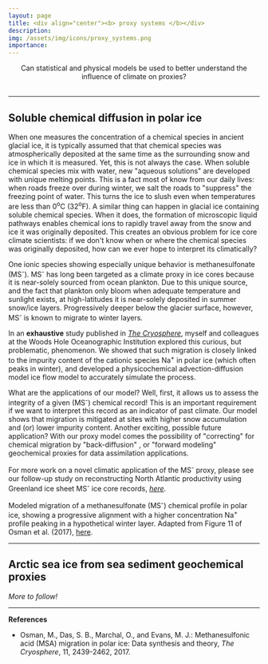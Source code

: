 ```yaml
---
layout: page
title: <div align="center"><b> proxy systems </b></div>
description:
img: /assets/img/icons/proxy_systems.png
importance:
---
```

<div align="center"><it> Can statistical and physical models be used to better understand the influence of climate on proxies? </it></div>
<br>

***

## Soluble chemical diffusion in polar ice

When one measures the concentration of a chemical species in ancient glacial ice, it is typically assumed that that chemical species was atmospherically deposited at the same time as the surrounding snow and ice in which it is measured.  Yet, this is not always the case.  When soluble chemical species mix with water, new "aqueous solutions" are developed with unique melting points.  This is a fact most of know from our daily lives: when roads freeze over during winter, we salt the roads to "suppress" the freezing point of water.  This turns the ice to slush even when temperatures are less than 0<sup>o</sup>C (32<sup>o</sup>F).  A similar thing can happen in glacial ice containing soluble chemical species.  When it does, the formation of microscopic liquid pathways enables chemical ions to rapidly travel away from the snow and ice it was originally deposited. This creates an obvious problem for ice core climate scientists: if we don't know when or where the chemical species was originally deposited, how can we ever hope to interpret its climatically?

One ionic species showing especially unique behavior is methanesulfonate (MS<sup>-</sup>).  MS<sup>-</sup> has long been targeted as a climate proxy in ice cores because it is near-solely sourced from ocean plankton.  Due to this unique source, and the fact that plankton only bloom when adequate temperature and sunlight exists, at high-latitudes it is near-solely deposited in summer snow/ice layers.  Progressively deeper below the glacier surface, however, MS<sup>-</sup> is known to migrate to winter layers.  

In an **exhaustive** study published in <a href="https://tc.copernicus.org/articles/11/2439/2017/" target="_blank">*The Cryosphere*</a>, myself and colleagues at the Woods Hole Oceanographic Institution explored this curious, but problematic, phenomenon.  We showed that such migration is closely linked to the impurity content of the cationic species Na<sup>+</sup> in polar ice (which often peaks in winter), and developed a physicochemical advection-diffusion model ice flow model to accurately simulate the process.

What are the applications of our model?  Well, first, it allows us to assess the integrity of a given (MS<sup>-</sup>) chemical record!  This is an important requirement if we want to interpret this record as an indicator of past climate.  Our model shows that migration is mitigated at sites with higher snow accumulation and (or) lower impurity content.  Another exciting, possible future application?  With our proxy model comes the possibility of "correcting" for chemical migration by "back-diffusion" , or "forward modeling" geochemical proxies for data assimilation applications.

For more work on a novel climatic application of the MS<sup>-</sup> proxy, please see our follow-up study on reconstructing North Atlantic productivity using Greenland ice sheet MS<sup>-</sup> ice core records, <a href="https://www.nature.com/articles/s41586-019-1181-8" target="_blank">*here*</a>.

<div class="row justify-content-sm-center">
    <div class="col-sm mt-3 mt-md-0">
        <img class="img-fluid rounded z-depth-1" src="{{ '/assets/img/projects/OMD_model_website_May2021.gif' | relative_url }}" alt="" title="OMD model of MSA migration"/>
    </div>
</div>
<div class="caption">
    Modeled migration of a methanesulfonate (MS<sup>-</sup>) chemical profile in polar ice, showing a progressive alignment with a higher concentration Na<sup>+</sup> profile peaking in a hypothetical winter layer.  Adapted from Figure 11 of Osman et al. (2017), <a href="https://tc.copernicus.org/articles/11/2439/2017/" target="_blank">here</a>.
</div>

***

## Arctic sea ice from sea sediment geochemical proxies

*More to follow!*

***

**References**

* Osman, M., Das, S. B., Marchal, O., and Evans, M. J.: Methanesulfonic acid (MSA) migration in polar ice: Data synthesis and theory, *The Cryosphere*, 11, 2439-2462, 2017.
